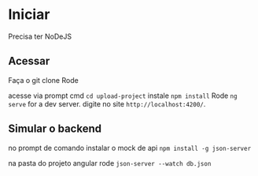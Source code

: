 # Iniciar

Precisa ter NoDeJS

## Acessar
Faça o git clone 
Rode

acesse via prompt cmd `cd upload-project`
instale `npm install`
Rode `ng serve` for a dev server. digite no site `http://localhost:4200/`. 

## Simular o backend

no prompt de comando
instalar o mock de api
`npm install -g json-server`

na pasta do projeto angular rode 
`json-server --watch db.json`





